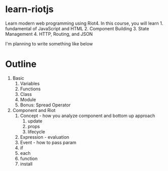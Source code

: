 # learn-riotjs
Learn modern web programming using Riot4. In this course, you will learn 1. fundamental of JavaScript and HTML 2. Component Building 3. State Management 4. HTTP, Routing, and JSON

I'm planning to write something like below

# Outline

1. Basic
    1. Variables
    1. Functions
    1. Class 
    1. Module
    1. Bonus: Spread Operator
2. Component and Riot
    1. Concept - how you analyze component and bottom up approach
        1. update
        1. props
        1. lifecycle
    1. Expression - evaluation
    1. Event - how to pass param
    1. if
    1. each
    1. function
    1. install
